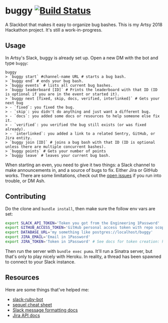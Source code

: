 # buggy [![Build Status](https://travis-ci.org/ashfurrow/buggy.svg?branch=master)](https://travis-ci.org/ashfurrow/buggy)

A Slackbot that makes it easy to organize bug bashes. This is my Artsy 2018 Hackathon project. It's still a work-in-progress.

## Usage

In Artsy's Slack, buggy is already set up. Open a new DM with the bot and type `buggy`:

```
buggy
> `buggy start` #channel-name URL # starts a bug bash.
> `buggy end` # ends your bug bash.
> `buggy events` # lists all current bug bashes.
> `buggy leaderboard [ID]` # Prints the leaderboard with that ID (ID is optional if you are in the event or started it).
> `buggy next [fixed, skip, docs, verified, interlinked]` # Gets your next bug
> - `fixed`: you fixed the bug.
> - `skip`: you didn't do anything and just want a different bug.
> - `docs`: you added some docs or resources to help someone else fix it.
> - `verified`: you verified the bug still exists (or was fixed already).
> - `interlinked`: you added a link to a related Sentry, GitHub, or Jira entity.
> `buggy join [ID]` # joins a bug bash with that ID (ID is optional unless there are multiple concurrent bashes).
> `buggy points` # Gets your number of points
> `buggy leave` # leaves your current bug bash.
```

When starting an even, you need to give it two things: a Slack channel to make announcements in, and a source of bugs to fix. Either Jira or GitHub works. There are some limitations, check out the [open issues](https://github.com/ashfurrow/buggy/issues) if you run into trouble, or DM Ash.

## Contributing

Do the clone and `bundle install`, then make sure the follow env vars are set:

```sh
export SLACK_API_TOKEN='Token you got from the Engineering 1Password'
export GITHUB_ACCESS_TOKEN='GitHub personal access token with repo scope'
export DATABASE_URL='my something like postgres://localhost/buggy'
export JIRA_EMAIL='Email in 1Password'
export JIRA_TOKEN='Token in 1Password' # See docs for token creation: https://confluence.atlassian.com/cloud/api-tokens-938839638.html
```

Then run the server with `bundle exec puma`. It'll run a Sinatra server, but that's only to play nicely with Heroku. In reality, a thread has been spawned to connect to your Slack instance.

## Resources

Here are some things that've helped me:

- [slack-ruby-bot](https://github.com/slack-ruby/slack-ruby-bot)
- [sequel cheat sheet](https://github.com/jeremyevans/sequel/blob/master/doc/cheat_sheet.rdoc)
- [Slack message formatting docs](https://api.slack.com/docs/message-formatting)
- [Jira API docs](https://docs.atlassian.com/software/jira/docs/api/REST/7.12.3/#api/2/search-search)
